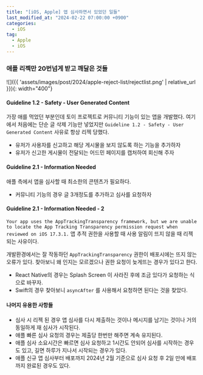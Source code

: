 ```yaml
---
title: "[iOS, Apple] 앱 심사하면서 있었던 일들"
last_modified_at: "2024-02-22 07:00:00 +0900"
categories:
  - iOS
tag:
  - Apple
  - iOS
---
```


### 애플 리젝만 20번넘게 받고 깨달은 것들

![]({{ 'assets/images/post/2024/apple-reject-list/rejectlist.png' | relative_url }}){: width="400"}

#### Guideline 1.2 - Safety - User Generated Content

가장 애를 먹었던 부분인데 토이 프로젝트로 커뮤니티 기능이 있는 앱을 개발했다.
여기에서 처음에는 단순 글 삭제 기능만 넣었지만 `Guideline 1.2 - Safety - User Generated Content` 사유로 항상 리젝 당했다.

- 유저가 사용자를 신고하고 해당 게시물을 보지 않도록 하는 기능을 추가하자
- 유저가 신고한 게시물이 전달되는 어드민 페이지를 캡처하여 회신해 주자

#### Guideline 2.1 - Information Needed

애플 측에서 앱을 심사할 때 최소한의 콘텐츠가 필요하다.

- 커뮤니티 기능의 경우 글 3개정도를 추가하고 심사를 요청하자

#### Guideline 2.1 - Information Needed - 2

`Your app uses the AppTrackingTransparency framework, but we are unable to locate the App Tracking Transparency permission request when reviewed on iOS 17.3.1.`
앱 추적 권한을 사용할 때 사용 알림이 뜨지 않을 때 리젝 되는 사유이다.

개발환경에서는 잘 작동하던 `AppTrackingTransparency` 권한이 배포시에는 뜨지 않는 오류가 있다.
찾아보니 왜 인지는 모르겠으나 권한 요청이 늦게뜨는 경우가 있다고 한다.

- React Native의 경우는 Splash Screen 이 사라진 후에 조금 있다가 요청하는 식으로 바꾸자.
- Swift의 경우 찾아보니 `asyncAfter` 를 사용해서 요청하면 된다는 것을 찾았다.

#### 나머지 유용한 사항들

- 심사 시 리젝 된 경우 앱 심사를 다시 제출하는 것이나 메시지를 남기는 것이나 거의 동일하게 재 심사가 시작된다.
- 애플 빠른 심사 요청의 경우는 제출당 한번만 해주면 계속 유지된다.
- 애플 심사 소요시간은 빠르면 심사 요청하고 1시간도 안되어 심사를 시작하는 경우도 있고, 길면 하루가 지나서 시작되는 경우가 있다.
- 애플 신규 앱 심사부터 배포까지 2024년 2월 기준으로 심사 요청 후 2일 만에 배포까지 완료된 경우도 있다.
